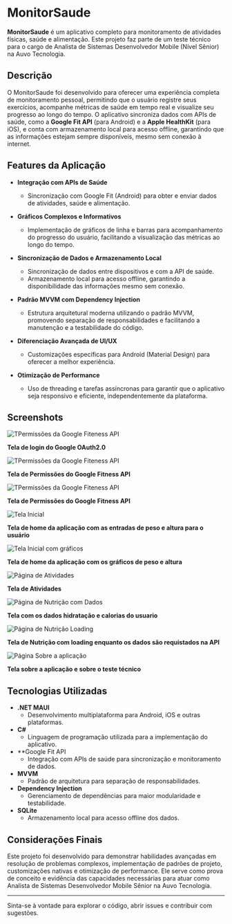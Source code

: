 # MonitorSaude

**MonitorSaude** é um aplicativo completo para monitoramento de atividades físicas, saúde e alimentação. Este projeto faz parte de um teste técnico para o cargo de Analista de Sistemas Desenvolvedor Mobile (Nível Sênior) na Auvo Tecnologia.

## Descrição

O MonitorSaude foi desenvolvido para oferecer uma experiência completa de monitoramento pessoal, permitindo que o usuário registre seus exercícios, acompanhe métricas de saúde em tempo real e visualize seu progresso ao longo do tempo. O aplicativo sincroniza dados com APIs de saúde, como a **Google Fit API** (para Android) e a **Apple HealthKit** (para iOS), e conta com armazenamento local para acesso offline, garantindo que as informações estejam sempre disponíveis, mesmo sem conexão à internet.

## Features da Aplicação

- **Integração com APIs de Saúde**  
  - Sincronização com Google Fit (Android) para obter e enviar dados de atividades, saúde e alimentação.

- **Gráficos Complexos e Informativos**  
  - Implementação de gráficos de linha e barras para acompanhamento do progresso do usuário, facilitando a visualização das métricas ao longo do tempo.

- **Sincronização de Dados e Armazenamento Local**  
  - Sincronização de dados entre dispositivos e com a API de saúde.
  - Armazenamento local para acesso offline, garantindo a disponibilidade das informações mesmo sem conexão.

- **Padrão MVVM com Dependency Injection**  
  - Estrutura arquitetural moderna utilizando o padrão MVVM, promovendo separação de responsabilidades e facilitando a manutenção e a testabilidade do código.
  
- **Diferenciação Avançada de UI/UX**  
  - Customizações específicas para Android (Material Design)  para oferecer a melhor experiência.

- **Otimização de Performance**  
  - Uso de threading e tarefas assíncronas para garantir que o aplicativo seja responsivo e eficiente, independentemente da plataforma.
 
## Screenshots

![TPermissões da Google Fiteness API](screenshots/API.png)

**Tela de login do Google OAuth2.0**

![TPermissões da Google Fiteness API](screenshots/API2.png)

**Tela de Permissões do Google Fitness API**

![TPermissões da Google Fiteness API](screenshots/API3.png)

**Tela de Permissões do Google Fitness API**

![Tela Inicial](screenshots/HOmeAutenticando.png)

**Tela de home da aplicação com as entradas de peso e altura para o usuário**

![Tela Inicial com gráficos](screenshots/HomeGraficos.png)

**Tela de home da aplicação com os gráficos de peso e altura**

![Página de Atividades](screenshots/Atividades.png)

**Tela de Atividades**

![Página de Nutrição com Dados](screenshots/NutricaoGraficos.png)

**Tela com os dados hidratação e calorias do usuario**

![Página de Nutrição Loading](screenshots/NutricaoLoading.png)

**Tela de Nutrição com loading enquanto os dados são requistados na API**

![Página Sobre a aplicação](screenshots/About.png)

**Tela sobre a aplicação e sobre o teste técnico**

## Tecnologias Utilizadas

- **.NET MAUI**  
  - Desenvolvimento multiplataforma para Android, iOS e outras plataformas.
- **C#**  
  - Linguagem de programação utilizada para a implementação do aplicativo.
- **Google Fit API 
  - Integração com APIs de saúde para sincronização e monitoramento de dados.
- **MVVM**  
  - Padrão de arquitetura para separação de responsabilidades.
- **Dependency Injection**  
  - Gerenciamento de dependências para maior modularidade e testabilidade.
- **SQLite**  
  - Armazenamento local para acesso offline dos dados.

## Considerações Finais

Este projeto foi desenvolvido para demonstrar habilidades avançadas em resolução de problemas complexos, implementação de padrões de projeto, customizações nativas e otimização de performance. Ele serve como prova de conceito e evidência das capacidades necessárias para atuar como Analista de Sistemas Desenvolvedor Mobile Sênior na Auvo Tecnologia.

---

Sinta-se à vontade para explorar o código, abrir issues e contribuir com sugestões.  
